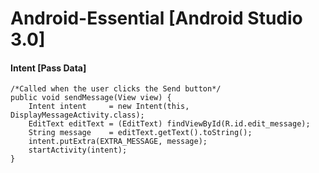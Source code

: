 # Android-Essential [Android Studio 3.0]

####  Intent [Pass Data]
 
    /*Called when the user clicks the Send button*/
    public void sendMessage(View view) {
        Intent intent     = new Intent(this, DisplayMessageActivity.class);
        EditText editText = (EditText) findViewById(R.id.edit_message);
        String message    = editText.getText().toString();
        intent.putExtra(EXTRA_MESSAGE, message);
        startActivity(intent);
    }
